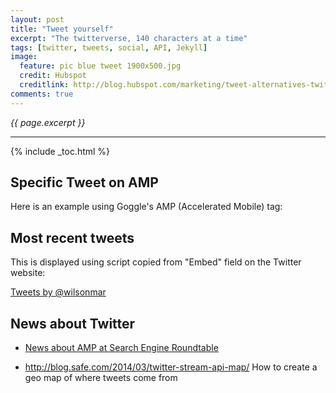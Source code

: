 ```yaml
---
layout: post
title: "Tweet yourself"
excerpt: "The twitterverse, 140 characters at a time"
tags: [twitter, tweets, social, API, Jekyll]
image:
  feature: pic blue tweet 1900x500.jpg
  credit: Hubspot
  creditlink: http://blog.hubspot.com/marketing/tweet-alternatives-twitter-for-business-ht
comments: true
---
```

<i>{{ page.excerpt }}</i>
<hr />
{% include _toc.html %}


## Specific Tweet on AMP

Here is an example using Goggle's AMP (Accelerated Mobile) tag:

<amp-twitter width=486 height=657 layout="responsive" data-tweetid="711272963031470080" data-cards="hidden">
     

## Most recent tweets

This is displayed using script copied from "Embed" field on the Twitter website:

<a class="twitter-timeline" href="https://twitter.com/wilsonmar" data-widget-id="711272963031470080">Tweets by @wilsonmar</a>
<script>!function(d,s,id){var js,fjs=d.getElementsByTagName(s)[0],p=/^http:/.test(d.location)?'http':'https';if(!d.getElementById(id)){js=d.createElement(s);js.id=id;js.src=p+"://platform.twitter.com/widgets.js";fjs.parentNode.insertBefore(js,fjs);}}(document,"script","twitter-wjs");</script>
          

## News about Twitter

* <a target="_blank" href="https://www.seroundtable.com/tag/google-amp">
  News about AMP at Search Engine Roundtable</a>

* http://blog.safe.com/2014/03/twitter-stream-api-map/
  How to create a geo map of where tweets come from

